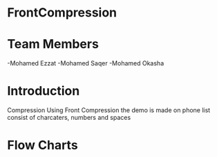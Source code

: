 # FrontCompression

# Team Members
  -Mohamed Ezzat
  -Mohamed Saqer
  -Mohamed Okasha
  
# Introduction

Compression Using Front Compression
the demo is made on phone list consist of charcaters, numbers and spaces

# Flow Charts
